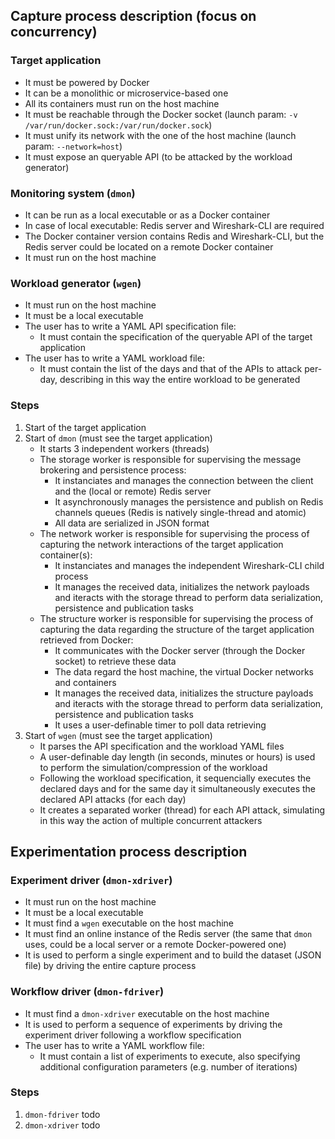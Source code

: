 ## Capture process description (focus on concurrency)

### Target application

- It must be powered by Docker
- It can be a monolithic or microservice-based one
- All its containers must run on the host machine
- It must be reachable through the Docker socket (launch param: `-v /var/run/docker.sock:/var/run/docker.sock`)
- It must unify its network with the one of the host machine (launch param: `--network=host`)
- It must expose an queryable API (to be attacked by the workload generator)

### Monitoring system (`dmon`)

- It can be run as a local executable or as a Docker container
- In case of local executable: Redis server and Wireshark-CLI are required
- The Docker container version contains Redis and Wireshark-CLI, but the Redis server could be located on a remote Docker container
- It must run on the host machine

### Workload generator (`wgen`)

- It must run on the host machine
- It must be a local executable
- The user has to write a YAML API specification file:
    - It must contain the specification of the queryable API of the target application
- The user has to write a YAML workload file:
    - It must contain the list of the days and that of the APIs to attack per-day, describing in this way the entire workload to be generated

### Steps

1. Start of the target application
2. Start of `dmon` (must see the target application)
    - It starts 3 independent workers (threads)
    - The storage worker is responsible for supervising the message brokering and persistence process:
        - It instanciates and manages the connection between the client and the (local or remote) Redis server
        - It asynchronously manages the persistence and publish on Redis channels queues (Redis is natively single-thread and atomic)
        - All data are serialized in JSON format
    - The network worker is responsible for supervising the process of capturing the network interactions of the target application container(s):
        - It instanciates and manages the independent Wireshark-CLI child process
        - It manages the received data, initializes the network payloads and iteracts with the storage thread to perform data serialization, persistence and publication tasks
    - The structure worker is responsible for supervising the process of capturing the data regarding the structure of the target application retrieved from Docker:
        - It communicates with the Docker server (through the Docker socket) to retrieve these data
        - The data regard the host machine, the virtual Docker networks and containers
        - It manages the received data, initializes the structure payloads and iteracts with the storage thread to perform data serialization, persistence and publication tasks
        - It uses a user-definable timer to poll data retrieving
3. Start of `wgen` (must see the target application)
    - It parses the API specification and the workload YAML files
    - A user-definable day length (in seconds, minutes or hours) is used to perform the simulation/compression of the workload
    - Following the workload specification, it sequencially executes the declared days and for the same day it simultaneously executes the declared API attacks (for each day)
    - It creates a separated worker (thread) for each API attack, simulating in this way the action of multiple concurrent attackers

## Experimentation process description

### Experiment driver (`dmon-xdriver`)

- It must run on the host machine
- It must be a local executable
- It must find a `wgen` executable on the host machine
- It must find an online instance of the Redis server (the same that `dmon` uses, could be a local server or a remote Docker-powered one)
- It is used to perform a single experiment and to build the dataset (JSON file) by driving the entire capture process

### Workflow driver (`dmon-fdriver`)

- It must find a `dmon-xdriver` executable on the host machine
- It is used to perform a sequence of experiments by driving the experiment driver following a workflow specification
- The user has to write a YAML workflow file:
    - It must contain a list of experiments to execute, also specifying additional configuration parameters (e.g. number of iterations) 

### Steps

1. `dmon-fdriver` todo
2. `dmon-xdriver` todo
